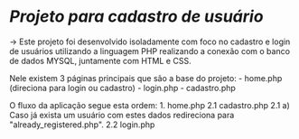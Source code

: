 # ***Projeto para cadastro de usuário***

-> Este projeto foi desenvolvido isoladamente com foco no cadastro e login de usuários utilizando a linguagem PHP realizando a conexão com o banco de dados MYSQL, juntamente com HTML e CSS.

Nele existem 3 páginas principais que são a base do projeto:
    - home.php (direciona para login ou cadastro)
    - login.php
    - cadastro.php

O fluxo da aplicação segue esta ordem:
    1. home.php
    2.1 cadastro.php
    2.1 a) Caso já exista um usuário com estes dados redireciona para "already_registered.php".
    2.2 login.php
